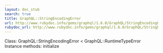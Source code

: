 ```yaml
---
layout: doc_stub
search: true
title: GraphQL::StringEncodingError
url: http://www.rubydoc.info/gems/graphql/1.6.0/GraphQL/StringEncodingError
rubydoc_url: http://www.rubydoc.info/gems/graphql/1.6.0/GraphQL/StringEncodingError
---
```


Class: GraphQL::StringEncodingError < GraphQL::RuntimeTypeError
Instance methods:
initialize

